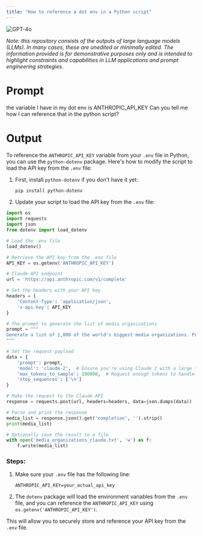 ```yaml
---
title: "How to reference a dot env in a Python script"
---
```

![GPT-4o](https://img.shields.io/badge/GPT--4o-3333FF?style=for-the-badge&logo=openai&logoColor=white)



*Note: this repository consists of the outputs of large language models (LLMs). In many cases, these are unedited or minimally edited. The information provided is for demonstrative purposes only and is intended to highlight constraints and capabilities in LLM applications and prompt engineering strategies.*


# Prompt

the variable I have in my dot env is ANTHROPIC_API_KEY Can you tell me how I can reference that in the python script?

# Output

To reference the `ANTHROPIC_API_KEY` variable from your `.env` file in Python, you can use the `python-dotenv` package. Here's how to modify the script to load the API key from the `.env` file:

1. First, install `python-dotenv` if you don't have it yet:

   ```bash
   pip install python-dotenv
   ```

2. Update your script to load the API key from the `.env` file:

```python
import os
import requests
import json
from dotenv import load_dotenv

# Load the .env file
load_dotenv()

# Retrieve the API key from the .env file
API_KEY = os.getenv('ANTHROPIC_API_KEY')

# Claude API endpoint
url = 'https://api.anthropic.com/v1/complete'

# Set the headers with your API key
headers = {
    'Content-Type': 'application/json',
    'x-api-key': API_KEY
}

# The prompt to generate the list of media organizations
prompt = """
Generate a list of 1,000 of the world's biggest media organizations. Provide only the name and country for each, in alphabetical order by country.
"""

# Set the request payload
data = {
    'prompt': prompt,
    'model': 'claude-2',  # Ensure you're using Claude 2 with a large token limit
    'max_tokens_to_sample': 100000,  # Request enough tokens to handle the full response
    'stop_sequences': ['\n']
}

# Make the request to the Claude API
response = requests.post(url, headers=headers, data=json.dumps(data))

# Parse and print the response
media_list = response.json().get('completion', '').strip()
print(media_list)

# Optionally save the result to a file
with open('media_organizations_claude.txt', 'w') as f:
    f.write(media_list)
```

### Steps:
1. Make sure your `.env` file has the following line:

   ```
   ANTHROPIC_API_KEY=your_actual_api_key
   ```

2. The `dotenv` package will load the environment variables from the `.env` file, and you can reference the `ANTHROPIC_API_KEY` using `os.getenv('ANTHROPIC_API_KEY')`.

This will allow you to securely store and reference your API key from the `.env` file.